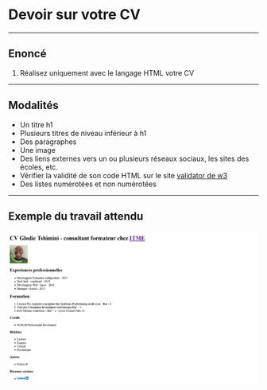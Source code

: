 # Devoir sur votre CV

---

## Enoncé

1. Réalisez uniquement avec le langage HTML votre CV

---

## Modalités

- Un titre h1
- Plusieurs titres de niveau inférieur à h1
- Des paragraphes
- Une image
- Des liens externes vers un ou plusieurs réseaux sociaux, les sites des écoles, etc.
- Vérifier la validité de son code HTML sur le site [validator de w3](https://validator.w3.org/#validate_by_input)
- Des listes numérotées et non numérotées

---

## Exemple du travail attendu

![cv](./img/cv.png)
